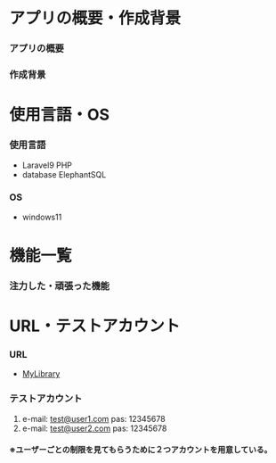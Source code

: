 # アプリの概要・作成背景
### アプリの概要

### 作成背景

# 使用言語・OS
### 使用言語
- Laravel9 PHP 
- database ElephantSQL
### OS
- windows11
# 機能一覧

### 注力した・頑張った機能
# URL・テストアカウント
### URL
- [MyLibrary](https://mylibrary-1r57incni-yota-yamamotos-projects.vercel.app)
### テストアカウント
1. e-mail: test@user1.com
   pas: 12345678
2. e-mail: test@user2.com
   pas: 12345678
#### ※ユーザーごとの制限を見てもらうために２つアカウントを用意している。   
